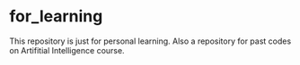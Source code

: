 # for_learning
This repository is just for personal learning. 
Also a repository for past codes on Artifitial Intelligence course.

